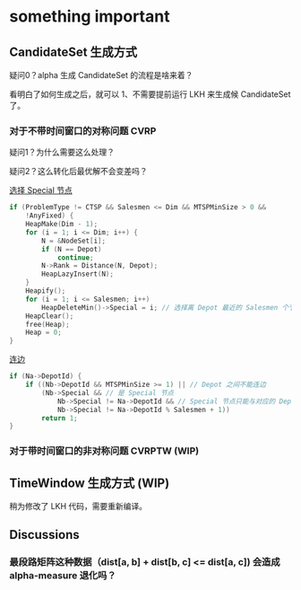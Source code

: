 # something important

## CandidateSet 生成方式

疑问0？alpha 生成 CandidateSet 的流程是啥来着？

看明白了如何生成之后，就可以
1、不需要提前运行 LKH 来生成候 CandidateSet 了。

### 对于不带时间窗口的对称问题 CVRP

疑问1？为什么需要这么处理？

疑问2？这么转化后最优解不会变差吗？

[选择 Special 节点](SRC/MTSP2TSP.c)
``` c
if (ProblemType != CTSP && Salesmen <= Dim && MTSPMinSize > 0 &&
    !AnyFixed) {
    HeapMake(Dim - 1);
    for (i = 1; i <= Dim; i++) {
        N = &NodeSet[i];
        if (N == Depot)
            continue;
        N->Rank = Distance(N, Depot);
        HeapLazyInsert(N);
    }
    Heapify();
    for (i = 1; i <= Salesmen; i++)
        HeapDeleteMin()->Special = i; // 选择离 Depot 最近的 Salesmen 个节点标记为 Special 节点。
    HeapClear();
    free(Heap);
    Heap = 0;
}
```

[连边](SRC/Forbidden.c)
``` c
if (Na->DepotId) {
    if ((Nb->DepotId && MTSPMinSize >= 1) || // Depot 之间不能连边
        (Nb->Special && // 是 Special 节点
            Nb->Special != Na->DepotId && // Special 节点只能与对应的 Depot 连边
            Nb->Special != Na->DepotId % Salesmen + 1))
        return 1;
}
```

### 对于带时间窗口的非对称问题 CVRPTW (WIP)



## TimeWindow 生成方式 (WIP)

稍为修改了 LKH 代码，需要重新编译。

## Discussions

### 最段路矩阵这种数据（dist[a, b] + dist[b, c] <= dist[a, c]) 会造成 alpha-measure 退化吗？